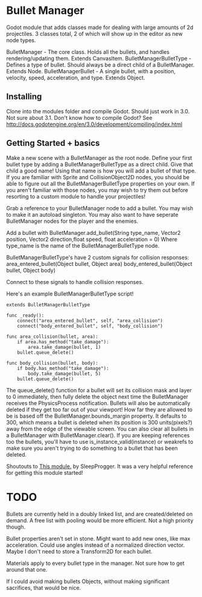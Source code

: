 # Bullet Manager
Godot module that adds classes made for dealing with large amounts of 2d projectiles. 3 classes total, 2 of which will show up in the editor as new node types.

BulletManager - The core class. Holds all the bullets, and handles rendering/updating them. Extends CanvasItem. 
BulletManagerBulletType - Defines a type of bullet. Should always be a direct child of a BulletManager. Extends Node.
BulletManagerBullet - A single bullet, with a position, velocity, speed, acceleration, and type. Extends Object. 

## Installing
Clone into the modules folder and compile Godot. Should just work in 3.0. Not sure about 3.1. 
Don't know how to compile Godot? See http://docs.godotengine.org/en/3.0/development/compiling/index.html

## Getting Started + basics
Make a new scene with a BulletManager as the root node. 
Define your first bullet type by adding a BulletManagerBulletType as a direct child. 
Give that child a good name! Using that name is how you will add a bullet of that type.
If you are familiar with Sprite and CollisionObject2D nodes, you should be able to figure out all the 
BulletManagerBulletType properties on your own. If you aren't familiar with those nodes, you may wish to try them out before
resorting to a custom module to handle your projectiles! 

Grab a reference to your BulletManager node to add a bullet. You may wish to make it an autoload singleton. You may
also want to have seperate BulletManager nodes for the player and the enemies.

Add a bullet with BulletManager.add_bullet(String type_name, Vector2 position, Vector2 direction,float speed, float acceleration = 0)
Where type_name is the name of the BulletManagerBulletType node. 

BulletManagerBulletType's have 2 custom signals for collision responses:
area_entered_bullet(Object bullet, Object area)
body_entered_bullet(Object bullet, Object body)

Connect to these signals to handle collision responses. 

Here's an example BulletManagerBulletType script!

```
extends BulletManagerBulletType

func _ready():
	connect("area_entered_bullet", self, "area_collision")
	connect("body_entered_bullet", self, "body_collision")
	
func area_collision(bullet, area):
	if area.has_method("take_damage"):
		area.take_damage(bullet, 1)
	bullet.queue_delete()
	
func body_collision(bullet, body):
	if body.has_method("take_damage"):
		body.take_damage(bullet, 5)
	bullet.queue_delete()
```

The queue_delete() function for a bullet will set its collision mask and layer to 0 immediately, then fully delete the
object next time the BulletManager receives the PhysicsProcess notification. 
Bullets will also be automatically deleted if they get too far out of your viewport! How far they are allowed to be 
is based off the BulletManager.bounds_margin property. It defaults to 300, which means a bullet is deleted when its position 
is 300 units(pixels?) away from the edge of the viewable screen. 
You can also clear all bullets in a BulletManager with BulletManager.clear(). 
If you are keeping references too the bullets, you'll have to use is_instance_valid(instance) or weakrefs to make sure you aren't trying to do something to a bullet that has been deleted.

Shoutouts to [This module.](https://github.com/SleepProgger/godot_stuff/tree/master/examples/BulletTest/modules) by SleepProgger.
It was a very helpful reference for getting this module started!

# TODO
Bullets are currently held in a doubly linked list, and are created/deleted on demand. A free list with pooling would be more efficient. Not a high priority though. 

Bullet properties aren't set in stone. Might want to add new ones, like max acceleration. Could use angles instead of a normalized direction vector. Maybe I don't need to store a Transform2D for each bullet. 

Materials apply to every bullet type in the manager. Not sure how to get around that one. 

If I could avoid making bullets Objects, without making significant sacrifices, that would be nice. 
